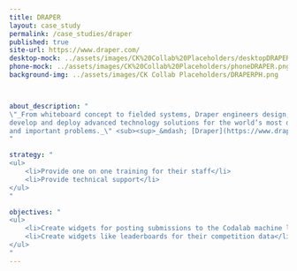 ```yaml
---
title: DRAPER
layout: case_study
permalink: /case_studies/draper
published: true
site-url: https://www.draper.com/
desktop-mock: ../assets/images/CK%20Collab%20Placeholders/desktopDRAPER.png
phone-mock: ../assets/images/CK%20Collab%20Placeholders/phoneDRAPER.png
background-img: ../assets/images/CK Collab Placeholders/DRAPERPH.png



about_description: "
\"_From whiteboard concept to fielded systems, Draper engineers design, 
develop and deploy advanced technology solutions for the world’s most difficult 
and important problems._\" <sub><sup>_&mdash; [Draper](https://www.draper.com/)_</sup></sub>
"

strategy: "
<ul>
    <li>Provide one on one training for their staff</li>
    <li>Provide technical support</li>
</ul>
"

objectives: "
<ul>
    <li>Create widgets for posting submissions to the Codalab machine learning competition platform</li>
    <li>Create widgets like leaderboards for their competition data</li>
</ul>
"
---
```

